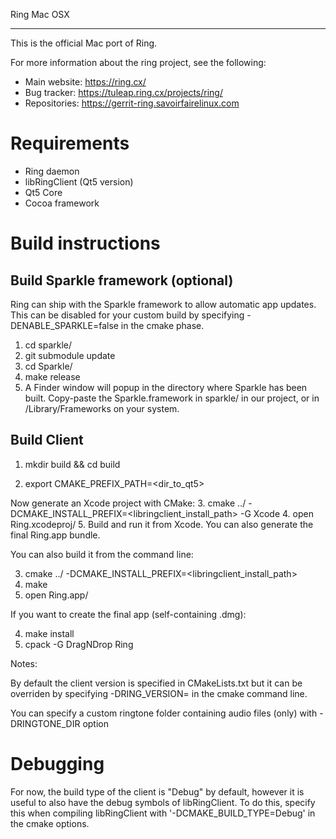 Ring Mac OSX
**********

This is the official Mac port of Ring.

For more information about the ring project, see the following:
- Main website: https://ring.cx/
- Bug tracker: https://tuleap.ring.cx/projects/ring/
- Repositories: https://gerrit-ring.savoirfairelinux.com

Requirements
=============

- Ring daemon
- libRingClient (Qt5 version)
- Qt5 Core
- Cocoa framework

Build instructions
==================

Build Sparkle framework (optional)
----------------------------------
Ring can ship with the Sparkle framework to allow automatic app updates.
This can be disabled for your custom build by specifying -DENABLE_SPARKLE=false
in the cmake phase.

1. cd sparkle/
2. git submodule update
3. cd Sparkle/
4. make release
5. A Finder window will popup in the directory where Sparkle has been built.
Copy-paste the Sparkle.framework in sparkle/ in our project, or in
/Library/Frameworks on your system.

Build Client
------------

1. mkdir build && cd build

2. export CMAKE_PREFIX_PATH=<dir_to_qt5>

Now generate an Xcode project with CMake:
3. cmake ../ -DCMAKE_INSTALL_PREFIX=<libringclient_install_path> -G Xcode
4. open Ring.xcodeproj/
5. Build and run it from Xcode. You can also generate the final Ring.app bundle.

You can also build it from the command line:

3. cmake ../ -DCMAKE_INSTALL_PREFIX=<libringclient_install_path>
4. make
5. open Ring.app/

If you want to create the final app (self-containing .dmg):

4. make install
5. cpack -G DragNDrop Ring

Notes:

By default the client version is specified in CMakeLists.txt but it can be
overriden by specifying -DRING_VERSION=<num> in the cmake command line.

You can specify a custom ringtone folder containing audio files (only)
with -DRINGTONE_DIR option

Debugging
==================

For now, the build type of the client is "Debug" by default, however it is
useful to also have the debug symbols of libRingClient. To do this, specify this
when compiling libRingClient with '-DCMAKE_BUILD_TYPE=Debug' in the cmake
options.
